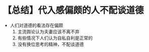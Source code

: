 # 【总结】代入感偏颇的人不配谈道德

-   人们对道德的看法存在偏颇
    1.  主流舆论认为夫妻应该不离不弃
    2.  有些情况下人们认为自私自利是正常的
    3.  没有换位思考的精神，不配谈道德